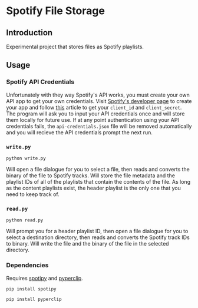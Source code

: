 # Spotify File Storage


## Introduction

Experimental project that stores files as Spotify playlists.

## Usage

### Spotify API Credentials

Unfortunately with they way Spotify's API works, you must create your own API app to get your own credentials. Visit [Spotify's developer page](https://developer.spotify.com) to create your app and follow [this](https://developer.spotify.com/documentation/web-api/concepts/apps) article to get your `client_id` and `client_secret`. The program will ask you to input your API credentials once and will store them locally for future use. If at any point authentication using your API credentials fails, the `api-credentials.json` file will be removed automatically and you will recieve the API credentials prompt the next run.

### `write.py`

```
python write.py
```

Will open a file dialogue for you to select a file, then reads and converts the binary of the file to Spotify tracks. Will store the file metadata and the playlist IDs of all of the playlists that contain the contents of the file. As long as the content playlists exist, the header playlist is the only one that you need to keep track of.

### `read.py`

```
python read.py
```

Will prompt you for a header playlist ID, then open a file dialogue for you to select a destination directory, then reads and converts the Spotify track IDs to binary. Will write the file and the binary of the file in the selected directory.

### Dependencies

Requires [spotipy](https://pypi.org/project/spotipy/) and [pyperclip](https://pypi.org/project/pyperclip/).

```
pip install spotipy
```
```
pip install pyperclip
```

